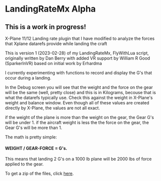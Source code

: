 # LandingRateMx Alpha

## This is a work in progress!

X-Plane 11/12 Landing rate plugin that I have modified to analyze the forces that Xplane datarefs provide while landing the craft

This is version 1 (2023-02-28) of my LandingRateMx, FlyWithLua script, originally written by Dan Berry with added VR support by William R Good (SparkerInVR) based on initial work by Erhardma

I currently experimenting with functions to record and display the G's that occur during a landing. 

In the Debug screen you will see that the weight and the force on the gear will be the same (well, pretty close) and this is in Kilograms, becouse that is what the datarefs typically use. Check this against the weight in X-Plane's weight and balance window. Even though all of these values are created directly by X-Plane, the values are not all exact. 

if the weight of the plane is more than the weight on the gear, the Gear G's will be under 1. if the aircraft weight is less the the force on the gear, the Gear G's will be more than 1. 

The math is pretty simple: 
####          WEIGHT / GEAR-FORCE = G's. 
This means that landing 2 G's on a 1000 lb plane will be 2000 lbs of force applied to the gear.


To get a zip of the files, click [here](https://github.com/EdmundStoner/LandingRate/archive/refs/heads/main.zip).
